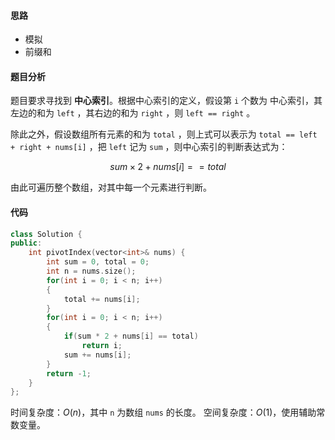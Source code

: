 #### 思路
- 模拟
- 前缀和

#### 题目分析
题目要求寻找到 **中心索引**。根据中心索引的定义，假设第 `i` 个数为 中心索引，其左边的和为 `left` ，其右边的和为 `right` ，则 `left == right` 。

除此之外，假设数组所有元素的和为 `total` ，则上式可以表示为 `total == left + right + nums[i]` ，把 `left` 记为 `sum` ，则中心索引的判断表达式为：

$$sum \times 2 + nums[i] == total$$

由此可遍历整个数组，对其中每一个元素进行判断。

#### 代码
```cpp
class Solution {
public:
    int pivotIndex(vector<int>& nums) {
        int sum = 0, total = 0;
        int n = nums.size();
        for(int i = 0; i < n; i++)
        {
            total += nums[i];
        }
        for(int i = 0; i < n; i++)
        {
            if(sum * 2 + nums[i] == total)
                return i;
            sum += nums[i];
        }
        return -1;
    }
};
```

时间复杂度：$O(n)$，其中 `n` 为数组 `nums` 的长度。
空间复杂度：$O(1)$，使用辅助常数变量。
